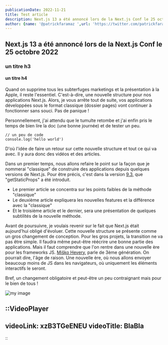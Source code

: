 ```yaml
---
publicationDate: 2022-11-21
title: Test article
description: Next.js 13 a été annoncé lors de la Next.js Conf le 25 octobre 2022. Quand on supprime tous les subterfuges marketings et la présentation à la Apple, il reste l'essentiel. C'est-à-dire, une nouvelle structure pour nos applications Next.js.
author: {name: '@patrickfaramaz ',url: 'https://twitter.com/patrickfaramaz'}
---
```


## Next.js 13 a été annoncé lors de la Next.js Conf le 25 octobre 2022

### un titre h3

#### un titre h4

Quand on supprime tous les subterfuges marketings et la présentation à la Apple, il reste l'essentiel. C'est-à-dire, une nouvelle structure pour nos applications Next.js.
Alors, je vous arrête tout de suite, vos applications développées sous le format classique (dossier pages) vont continuer à fonctionner sans souci. Pas de panique !

Personnellement, j'ai attendu que le tumulte retombe et j'ai enfin pris le temps de bien lire la doc (une bonne journée) et de tester un peu.

```
// un peu de code
console.log('hello world')
```

D'où l'idée de faire un retour sur cette nouvelle structure et tout ce qui va avec.
Il y aura donc des vidéos et des articles.

Dans un premier temps, nous allons refaire le point sur la façon que je nommerai "classique" de construire des applications depuis quelques versions de Next.js. Pour être précis, c'est dans la version [9.3](https://nextjs.org/blog/next-9-3), que "getStaticProps" a été introduit.

- Le premier article se concentra sur les points faibles de la méthode "classique"
- Le deuxième article expliquera les nouvelles features et la différence avec la "classique"
- Et le troisième article et le dernier, sera une présentation de quelques subtilités de la nouvelle méthode.

Avant de poursuivre, je voulais revenir sur le fait que Next.js était aujourd'hui obligé d'évoluer. Cette nouvelle structure se présente comme un gros changement de conception. Pour les gros projets, la transition ne va pas être simple. Il faudra même peut-être réécrire une bonne partie des applications.
Mais il faut comprendre que l'on rentre dans une nouvelle ère pour les frameworks JS. [Miško Hevery](https://twitter.com/mhevery), parle de 3ème génération.
On pourrait dire, l'âge de raison. Une nouvelle ère, où nous allons envoyer beaucoup moins de JS dans les navigateurs, où uniquement les éléments interactifs le seront.

Bref, un changement obligatoire et peut-être un peu contraignant mais pour le bien de tous !

![my image](/articles/nextjs13.jpg)

::VideoPlayer
---

videoLink: xzB3TGeENEU
videoTitle: BlaBla
---

::
